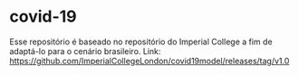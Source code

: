 # covid-19
Esse repositório é baseado no repositório do Imperial College a fim de adaptá-lo para o cenário brasileiro. Link: https://github.com/ImperialCollegeLondon/covid19model/releases/tag/v1.0
